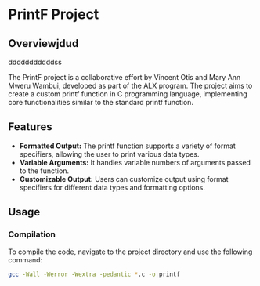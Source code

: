# PrintF Project

## Overviewjdud
dddddddddddss

The PrintF project is a collaborative effort by Vincent Otis and Mary Ann Mweru Wambui, developed as part of the ALX program. The project aims to create a custom printf function in C programming language, implementing core functionalities similar to the standard printf function.

## Features 

- **Formatted Output:** The printf function supports a variety of format specifiers, allowing the user to print various data types.
- **Variable Arguments:** It handles variable numbers of arguments passed to the function.
- **Customizable Output:** Users can customize output using format specifiers for different data types and formatting options.

## Usage

### Compilation

To compile the code, navigate to the project directory and use the following command:

```bash
gcc -Wall -Werror -Wextra -pedantic *.c -o printf

